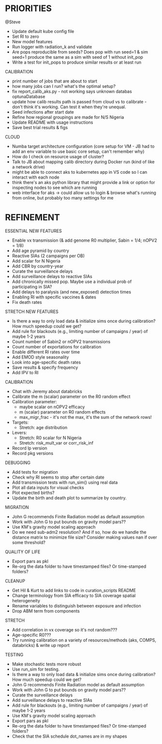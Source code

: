# PRIORITIES

@Steve
- Update default kube config file
- Set RI to zero
- New model features
- Run logger with radiation_k and validate
- Are pops reproducible from seeds? Does pop with run seed=1 & sim seed=1 produce the same as a sim with seed of 1 without init_pop
- Write a test for init_pops to produce similar results or at least run

CALIBRATION
- print number of jobs that are about to start
- how many jobs can I run? what's the optimal setup?
- fix report_calib_aks.py - not working says unknown databas optunaDatabase
- update how calib results path is passed from cloud vs to calibrate - don't think it's working. Can test it when they're unequal.
- Seed infections after start date
- Refine how regional groupings are made for N/S Nigeria
- Update README with usage instructions
- Save best trial results & figs

CLOUD
- Numba target architecture configuration (core setup for VM - JB had to add an env variable to use basic core setup, can't remember why)
- How do I check on resource usage of cluster?
- Talk to JB about mapping calib directory during Docker run (kind of like a network drive)
- might be able to connect aks to kubernetes app in VS code so I can interact with each node
- think there's an aks python library that might provide a link or option for inspecting nodes to see which are running
- web interface for aks -> could allow us to login & browse what's running from online, but probably too many settings for me


# REFINEMENT

ESSENTIAL NEW FEATURES
- Enable vx transmission (& add genome R0 multiplier, Sabin = 1/4; nOPV2 = 1/8)
- Add age pyramid by country
- Reactive SIAs (2 campaigns per OB)
- Add scalar for N Nigeria
- Add CBR by country-year
- Curate the surveillance delays
- Add surveillance delays to reactive SIAs
- Add chronically missed pop. Maybe use a individual prob of participating in SIA?
- Add delays to paralysis (and new_exposed) detection times
- Enabling RI with specific vaccines & dates
- Fix death rates

STRETCH NEW FEATURES
- Is there a way to only load data & initialize sims once during calibration? How much speedup could we get?
- Add rule for blackouts (e.g., limiting number of campaigns / year) of maybe 1-2 years
- Count number of Sabin2 or nOPV2 transmissions
- Count number of exportations for calibration
- Enable different RI rates over time
- Add EMOD style seasonality
- Look into age-specific death rates
- Save results & specify frequency
- Add IPV to RI

CALIBRATION
- Chat with Jeremy about databricks
- Calibrate the m (scalar) parameter on the R0 random effect
- Calibration parameter:
    - maybe scalar on nOPV2 efficacy
    - m (scalar) parameter on R0 random effects
    - max_migr_frac - it's not the max, it's the sum of the network rows!
- Targets:
    - Stretch: age distribution
- Levers:
    - Stretch: R0 scalar for N Nigeria
    - Stretch: risk_mult_var or corr_risk_inf
- Record lp version
- Record pkg versions

DEBUGGING
- Add tests for migration
- Check why RI seems to stop after certain date
- Add transmission tests with run_sim() using real data
- Plot all data inputs for visual checks
- Plot expected births?
- Update the birth and death plot to summarize by country.

MIGRATION
- John G recommends Finite Radiation model as default assumption
- Work with John G to put bounds on gravity model pars??
- Use KM's gravity model scaling approach
- Do we need sub-adm2 resolution? And if so, how do we handle the distance matrix to minimize file size? Consider making values nan if over some threshold?

QUALITY OF LIFE
- Export pars as pkl
- Re-org the data folder to have timestamped files? Or time-stamped folders?

CLEANUP
- Get Hil & Kurt to add links to code in curation_scripts README
- Change terminology from SIA efficacy to SIA coverage spatial heterogeneity
- Rename variables to distinguish between exposure and infection
- Drop ABM term from components

STRETCH
- Add correlation in vx coverage so it's not random???
- Age-specific R0???
- Try running calibration on a variety of resources/methods (aks, COMPS, databricks) & write up report

TESTING
- Make stochastic tests more robust
- Use run_sim for testing.
- Is there a way to only load data & initialize sims once during calibration? How much speedup could we get?
- John G recommends Finite Radiation model as default assumption
- Work with John G to put bounds on gravity model pars??
- Curate the surveillance delays
- Add surveillance delays to reactive SIAs
- Add rule for blackouts (e.g., limiting number of campaigns / year) of maybe 1-2 years
- Use KM's gravity model scaling approach
- Export pars as pkl
- Re-org the data folder to have timestamped files? Or time-stamped folders?
- Check that the SIA schedule dot_names are in my shapes
